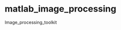 # matlab_image_processing
Image_processing_toolkit

<div src="https://imgflip.com/embed/3tx1eg"></div>
